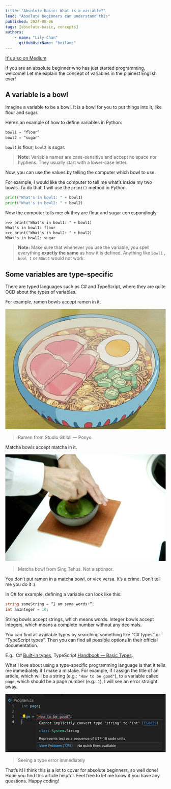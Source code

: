 ```yaml
---
title: "Absolute basic: What is a variable?"
lead: "Absolute beginners can understand this"
published: 2024-08-06
tags: [absolute-basic, concepts]
authors:
    - name: "Lily Chan"
      gitHubUserName: "hoilamc"
---
```


[It's also on Medium](https://medium.com/@lilychan1680806/absolute-basic-what-is-a-variable-8951d9ac1995)

If you are an absolute beginner who has just started programming, welcome! Let me explain the concept of variables in the plainest English ever!

## A variable is a bowl

Imagine a variable to be a bowl. It is a bowl for you to put things into it, like flour and sugar.

Here’s an example of how to define variables in Python:

```python
bowl1 = “flour”
bowl2 = “sugar”
```

`bowl1` is flour; `bowl2` is sugar.

> **Note:** Variable names are case-sensitive and accept no space nor hyphens. They usually start with a lower-case letter.

Now, you can use the values by telling the computer which bowl to use.

For example, I would like the computer to tell me what’s inside my two bowls. To do that, I will use the `print()` method in Python.

```py
print("What's in bowl1: " + bowl1)
print("What's in bowl2: " + bowl2)
```

Now the computer tells me: ok they are flour and sugar correspondingly.

```python-repl
>>> print("What's in bowl1: " + bowl1)
What's in bowl1: flour
>>> print("What's in bowl2: " + bowl2)
What's in bowl2: sugar
```

> **Note:** Make sure that whenever you use the variable, you spell everything **exactly the same** as how it is defined. Anything like `Bowl1` , `bowl 1` or `BOWL1` would not work.

## Some variables are type-specific

There are typed languages such as C# and TypeScript, where they are quite OCD about the types of variables.

For example, ramen bowls accept ramen in it.

![Ramen bowl](./media/ponyo.png)
> Ramen from Studio Ghibli — Ponyo

Matcha bowls accept matcha in it.

![Matcha bowl](./media/matcha.png)
> Matcha bowl from Sing Tehus. Not a sponsor.

You don’t put ramen in a matcha bowl, or vice versa. It’s a crime. Don’t tell me you do it :(

In C# for example, defining a variable can look like this:

```csharp
string someString = “I am some words!”;
int anInteger = 10;
```

String bowls accept strings, which means words. Integer bowls accept integers, which means a complete number without any decimals.

You can find all available types by searching something like “C# types” or “TypeScript types”. Then you can find all possible options in their official documentation.

E.g.: C# [Built-in types](https://medium.com/r/?url=https%3A%2F%2Flearn.microsoft.com%2Fen-us%2Fdotnet%2Fcsharp%2Flanguage-reference%2Fbuiltin-types%2Fbuilt-in-types), TypeScript [Handbook — Basic Types](https://medium.com/r/?url=https%3A%2F%2Fwww.typescriptlang.org%2Fdocs%2Fhandbook%2Fbasic-types.html).

What I love about using a type-specific programming language is that it tells me immediately if I make a mistake. For example, if I assign the title of an article, which will be a string (e.g.: `"How to be good"`), to a variable called `page`, which should be a page number (e.g.: `1`), I will see an error straight away.

![screenshot of a type error](./media/type-error.png)
> Seeing a type error immediately

That’s it! I think this is a lot to cover for absolute beginners, so well done! Hope you find this article helpful. Feel free to let me know if you have any questions. Happy coding!
